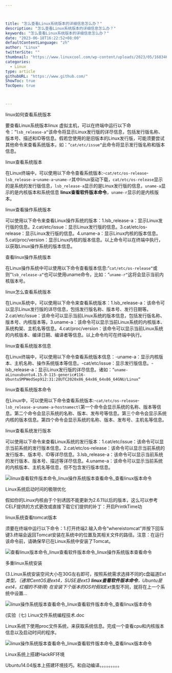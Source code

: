 ```yaml
---



title: "怎么查看Linux系统版本的详细信息怎么办？"
description: "怎么查看Linux系统版本的详细信息怎么办？"
keywords: "怎么查看Linux系统版本的详细信息怎么办？"
date: "2023-06-18T16:22:52+08:00"
defaultContentLanguage: "zh"
author: "Linux"
twitterSite: ""
thumbnail: "https://www.linuxcool.com/wp-content/uploads/2023/05/1683461778999_8.png"
categories:
  - Linux
type: article
githubURL: "https://www.github.com/"
ShowToc: true
TocOpen: true



---
```


linux如何查看系统版本

要查看Linux系统版本linux 虚拟主机，可以在终端中运行以下命令：“`lsb_release-a“`该命令将显示Linux发行版的详尽信息，包括发行版名称、版本号、描述和ID等信息。假若您使用的是旧版本的Linux发行版，可能须要尝试其他命令来查看系统版本，如：“`cat/etc/issue“`此命令将显示发行版名称和版本信息。

linux查看系统版本

在Linux终端中，可以使用以下命令查看系统版本:-`cat/etc/os-release`-`lsb_release-a`-`uname-a`-`uname-r`其中linux驱动下载，`cat/etc/os-release`显示的是系统的发行版信息，`lsb_release-a`显示的是Linux发行版的信息，`uname-a`显示的是内核版本和系统信息 **linux查看软件版本命令**，`uname-r`显示的是内核版本。

linux查看操作系统版本

可以使用以下命令来查看Linux操作系统的版本：1.lsb_release-a：显示Linux发行版的信息。2.cat/etc/issue：显示Linux发行版的信息。3.cat/etc/os-release：显示Linux发行版的信息。4.uname-a：显示Linux内核的版本信息。5.cat/proc/version：显示Linux内核的版本信息。以上命令可以在终端中执行，以获取Linux操作系统的版本信息。

查看linux操作系统版本

在Linux操作系统中可以使用以下命令查看版本信息:“`cat/etc/os-release“`或则“`lsb_release-a“`也可以使用uname命令，比如：“`uname-r“`这将会显示当前内核版本号。

linux怎么查看系统版本

在Linux系统中，可以使用以下命令来查看系统版本：1.lsb_release-a：该命令可以显示Linux发行版的详尽信息，包括发行版名称、版本号、发行日期等。2.cat/etc/issue：该命令可以显示当前Linux系统的版本信息，包括发行版名称、版本号、内核版本等。3.uname-a：该命令可以显示当前Linux系统的内核版本、系统构架、主机名等信息。4.cat/proc/version：该命令可以显示当前Linux系统的内核版本、编译日期、编译者等信息。以上命令均可在终端中执行。

linux查看系统版本信息

在Linux终端中，可以使用以下命令查看系统版本信息：-uname-a：显示内核版本、主机名称、操作系统版本等信息。-cat/etc/issue：显示发行版信息。-lsb_release-a：显示Linux发行版的详尽信息。诸如：“`uname-aLinuxubuntu4.15.0-115-generic#116-UbuntuSMPWedSep912:31:28UTC2020x86_64x86_64x86_64GNU/Linux“`

linux查看系统版本命令

在Linux中，可以使用以下命令查看系统版本:-`cat/etc/os-release`-`lsb_release-a`-`uname-a`-`hostnamectl`第一个命令会显示系统的名称、版本等信息。第二个命令会显示系统的名称、版本、发布号等信息。第三个命令会显示系统内核的版本信息。第四个命令会显示系统的名称、版本、发布号、主机名等信息。

linux查看系统发行版本

可以使用以下命令来查看Linux系统的发行版本：1.cat/etc/issue：该命令可以显示当前系统的发行版本信息。2.cat/etc/os-release：该命令可以显示当前系统的发行版本、版本号、ID等详尽信息。3.lsb_release-a：该命令可以显示当前系统的发行版本、版本号、描述等详尽信息。4.uname-a：该命令可以显示当前系统的内核版本、主机名等信息，但不包含发行版本信息。

![linux查看软件版本命令_linux操作系统版本查看命令_查看linux版本命令](https://www.linuxcool.com/wp-content/uploads/2023/05/1683461778999_8.png)

Linux系统启动时间的极限优化

假如你的Linux内核由于个别诱因不能更新为2.6.11以后的版本，这么可以参考CELF提供的方式更改或直接下载它们提供的补丁：开启PrintkTime功

linux系统查看tomcat版本

须要在终端中运行以下命令：1.打开终端2.输入命令“whereistomcat”并按下回车键3.终端会返回Tomcat安装在系统中的位置及其相关文件的路径。注意：在运行该命令前，请确保早已在Linux系统中安装了Tomcat。

![查看linux版本命令_linux查看软件版本命令_linux操作系统版本查看命令](https://www.linuxcool.com/wp-content/uploads/2023/05/1683461778999_10.png)

多重linux系统安装

(3.Linux系统安装空间大小在30G左右即可，按照系统需求选择不同的c盘磁道Ext*类型。（通常CentOS是ext4，SUSE是ext3 **linux查看软件版本命令**，Ubuntu是ext4，红帽的不晓得) 在安装下个版本的OS时假如Ext*类型不同，就将在上一个系统中设置…

![linux操作系统版本查看命令_linux查看软件版本命令_查看linux版本命令](https://www.linuxcool.com/wp-content/uploads/2023/05/1683461778999_11.png)

(实验（七) Linux文件系统编程技术.doc

Linux系统下使用proc文件系统，来获取系统信息。完成一个查看cpu和内核版本信息以及启动时间的程序。

![linux操作系统版本查看命令_linux查看软件版本命令_查看linux版本命令](https://www.linuxcool.com/wp-content/uploads/2023/05/1683461778999_11.png)

Linux系统上搭建HackRF环境

Ubuntu14.04版本上搭建环境技巧。和自动编译。。。。。。。。。